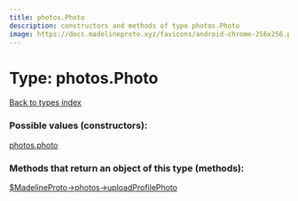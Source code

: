 ```yaml
---
title: photos.Photo
description: constructors and methods of type photos.Photo
image: https://docs.madelineproto.xyz/favicons/android-chrome-256x256.png
---
```

# Type: photos.Photo  
[Back to types index](index.md)



### Possible values (constructors):

[photos.photo](../constructors/photos.photo.md)  



### Methods that return an object of this type (methods):

[$MadelineProto->photos->uploadProfilePhoto](../methods/photos.uploadProfilePhoto.md)  



